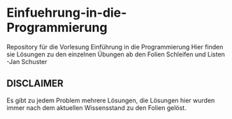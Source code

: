 # Einfuehrung-in-die-Programmierung
Repository für die Vorlesung Einführung in die Programmierung
Hier finden sie Lösungen zu den einzelnen Übungen ab den Folien Schleifen und Listen
<br>
-Jan Schuster
## DISCLAIMER
Es gibt zu jedem Problem mehrere Lösungen, die Lösungen hier wurden immer nach dem aktuellen Wissensstand zu den Folien gelöst.

